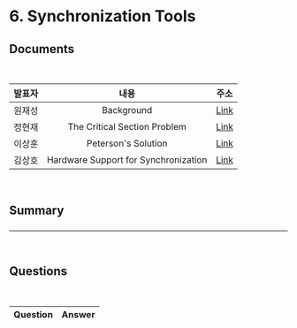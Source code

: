 #  6. Synchronization Tools

##  Documents

<br>

| 발표자 | 내용 | 주소 |
|:----:|:-----:|:-----:|
| 원재성 | Background | [Link]()|
| 정현재 | The Critical Section Problem | [Link]()|
| 이상훈 | Peterson's Solution |[Link](./src/docs/peterson.md)|
| 김상호 | Hardware Support for Synchronization |[Link]()|


<br>

##  Summary

#####


--------------------------------------
<br>

##  Questions


<br>

|Question|Answer|
|--------------|--------------|
